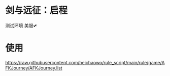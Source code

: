 # 剑与远征：启程
测试环境 美服~~✔~~

# 使用
https://raw.githubusercontent.com/heichaowo/rule_script/main/rule/game/AFKJourney/AFKJourney.list
